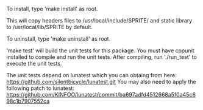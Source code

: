To install, type 'make install' as root.

This will copy headers files to /usr/local/include/SPRITE/ and static library
to /usr/local/lib/SPRITE by default.

To uninstall, type 'make uninstall' as root.

'make test' will build the unit tests for this package. You must have cppunit
installed to compile and run the unit tests. After compiling, run './run_test'
to execute the unit tests.

The unit tests depend on lunatest which you can obtaing from here:
https://github.com/silentbicycle/lunatest.git
You may also need to apply the following patch to lunatest:
https://github.com/KINFOO/lunatest/commit/ba697adfd4512668a5f0a45c698c1b7907552ca
